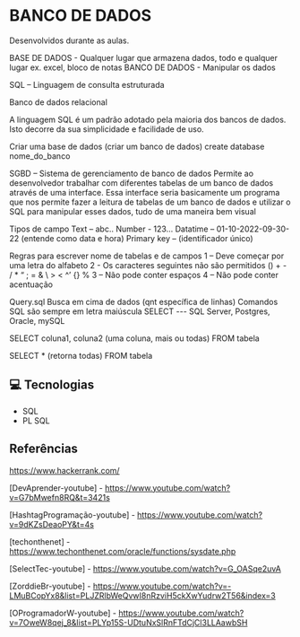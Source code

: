 # BANCO DE DADOS 

Desenvolvidos durante as aulas.

BASE DE DADOS - Qualquer lugar que armazena dados, todo e qualquer lugar ex. excel, bloco de notas
BANCO DE DADOS - Manipular os dados

SQL – Linguagem de consulta estruturada 

Banco de dados relacional

A linguagem SQL é um padrão adotado pela maioria dos bancos de dados. Isto decorre da sua simplicidade e facilidade de uso.

Criar uma base de dados (criar um banco de dados)
create database nome_do_banco


SGBD – Sistema de gerenciamento de banco de dados 
Permite ao desenvolvedor trabalhar com diferentes tabelas de um banco de dados através de uma interface. Essa interface seria basicamente um programa que nos permite fazer a leitura de tabelas de um banco de dados e utilizar o SQL para manipular esses dados, tudo de uma maneira bem visual 

Tipos de campo
Text – abc..
Number - 123...
Datatime – 01-10-2022-09-30-22 (entende como data e hora)
Primary key –  (identificador único)

Regras para escrever nome de tabelas e de campos
1 – Deve começar por uma letra do alfabeto 
2 - Os caracteres seguintes não são permitidos () + - / * “ ; = & \ > < ^’ {} % 
3 – Não pode conter espaços 
4 – Não pode conter acentuação 

Query.sql 
Busca em cima de dados (qnt específica de linhas) 
Comandos SQL são sempre em letra maiúscula 
SELECT
--- SQL Server, Postgres, Oracle, mySQL

SELECT coluna1, coluna2 (uma coluna, mais ou todas) 
FROM tabela

SELECT * (retorna todas)
FROM tabela


## 💻 Tecnologias

- SQL
- PL SQL


## Referências

https://www.hackerrank.com/

[DevAprender-youtube] - https://www.youtube.com/watch?v=G7bMwefn8RQ&t=3421s

[HashtagProgramação-youtube] - https://www.youtube.com/watch?v=9dKZsDeaoPY&t=4s

[techonthenet] - https://www.techonthenet.com/oracle/functions/sysdate.php

[SelectTec-youtube] - https://www.youtube.com/watch?v=G_OASqe2uvA

[ZorddieBr-youtube] - https://www.youtube.com/watch?v=-LMuBCopYx8&list=PLJZRlbWeQvwI8nRzviH5ckXwYudrw2T56&index=3

[OProgramadorW-youtube] - https://www.youtube.com/watch?v=7OweW8qej_8&list=PLYp15S-UDtuNxSlRnFTdCjCl3LLAawbSH



